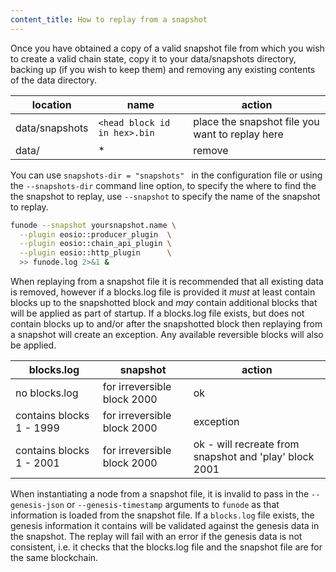```yaml
---
content_title: How to replay from a snapshot
---
```


Once you have obtained a copy of a valid snapshot file from which you wish to create a valid chain state, copy it to your data/snapshots directory, backing up (if you wish to keep them) and removing any existing contents of the data directory.

location          | name                       |  action
----------------- | -------------------------- | ------------
data/snapshots    | `<head block id in hex>.bin` | place the snapshot file you want to replay here
data/             | *                          | remove

You can use `snapshots-dir = "snapshots" ` in the configuration file or using the `--snapshots-dir` command line option, to specify the where to find the the snapshot to replay, use `--snapshot` to specify the name of the snapshot to replay.

```sh
funode --snapshot yoursnapshot.name \
  --plugin eosio::producer_plugin  \
  --plugin eosio::chain_api_plugin \
  --plugin eosio::http_plugin      \
  >> funode.log 2>&1 &
```

When replaying from a snapshot file it is recommended that all existing data is removed, however if a blocks.log file is provided it *must* at least contain blocks up to the snapshotted block and *may* contain additional blocks that will be applied as part of startup.  If a blocks.log file exists, but does not contain blocks up to and/or after the snapshotted block then replaying from a snapshot will create an exception. Any available reversible blocks will also be applied.

blocks.log               | snapshot                    | action
------------------------ | --------------------------- | ------
no blocks.log            | for irreversible block 2000 | ok
contains blocks 1 - 1999 | for irreversible block 2000 | exception
contains blocks 1 - 2001 | for irreversible block 2000 | ok - will recreate from snapshot and 'play' block 2001

When instantiating a node from a snapshot file, it is invalid to pass in the `--genesis-json` or `--genesis-timestamp` arguments to `funode` as that information is loaded from the snapshot file. If a `blocks.log` file exists, the genesis information it contains will be validated against the genesis data in the snapshot.  The replay will fail with an error if the genesis data is not consistent, i.e. it checks that the blocks.log file and the snapshot file are for the same blockchain.
